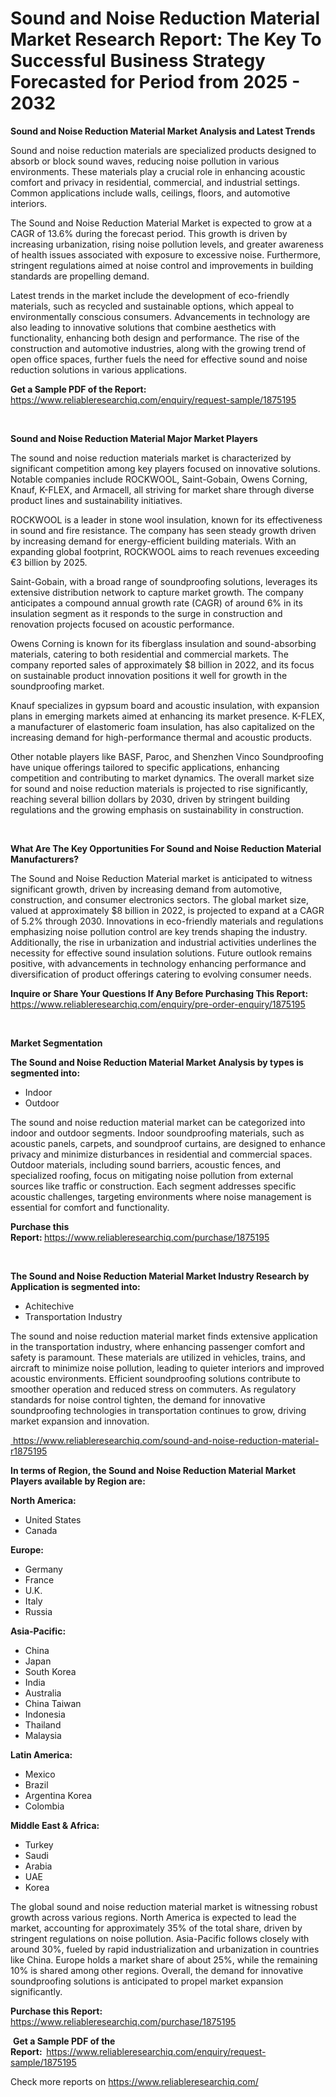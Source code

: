 <p><h1>Sound and Noise Reduction Material Market Research Report: The Key To Successful Business Strategy Forecasted for Period from 2025 - 2032</h1></p><p><strong>Sound and Noise Reduction Material Market Analysis and Latest Trends</strong></p>
<p><p>Sound and noise reduction materials are specialized products designed to absorb or block sound waves, reducing noise pollution in various environments. These materials play a crucial role in enhancing acoustic comfort and privacy in residential, commercial, and industrial settings. Common applications include walls, ceilings, floors, and automotive interiors.</p><p>The Sound and Noise Reduction Material Market is expected to grow at a CAGR of 13.6% during the forecast period. This growth is driven by increasing urbanization, rising noise pollution levels, and greater awareness of health issues associated with exposure to excessive noise. Furthermore, stringent regulations aimed at noise control and improvements in building standards are propelling demand.</p><p>Latest trends in the market include the development of eco-friendly materials, such as recycled and sustainable options, which appeal to environmentally conscious consumers. Advancements in technology are also leading to innovative solutions that combine aesthetics with functionality, enhancing both design and performance. The rise of the construction and automotive industries, along with the growing trend of open office spaces, further fuels the need for effective sound and noise reduction solutions in various applications.</p></p>
<p><strong>Get a Sample PDF of the Report:&nbsp;</strong> <a href="https://www.reliableresearchiq.com/enquiry/request-sample/1875195?utm_campaign=1129&utm_medium=2&utm_source=Github&utm_content=ia&utm_term=04022025&utm_id=sound-and-noise-reduction-material">https://www.reliableresearchiq.com/enquiry/request-sample/1875195</a></p>
<p>&nbsp;</p>
<p><strong>Sound and Noise Reduction Material Major Market Players</strong></p>
<p><p>The sound and noise reduction materials market is characterized by significant competition among key players focused on innovative solutions. Notable companies include ROCKWOOL, Saint-Gobain, Owens Corning, Knauf, K-FLEX, and Armacell, all striving for market share through diverse product lines and sustainability initiatives.</p><p>ROCKWOOL is a leader in stone wool insulation, known for its effectiveness in sound and fire resistance. The company has seen steady growth driven by increasing demand for energy-efficient building materials. With an expanding global footprint, ROCKWOOL aims to reach revenues exceeding €3 billion by 2025.</p><p>Saint-Gobain, with a broad range of soundproofing solutions, leverages its extensive distribution network to capture market growth. The company anticipates a compound annual growth rate (CAGR) of around 6% in its insulation segment as it responds to the surge in construction and renovation projects focused on acoustic performance.</p><p>Owens Corning is known for its fiberglass insulation and sound-absorbing materials, catering to both residential and commercial markets. The company reported sales of approximately $8 billion in 2022, and its focus on sustainable product innovation positions it well for growth in the soundproofing market.</p><p>Knauf specializes in gypsum board and acoustic insulation, with expansion plans in emerging markets aimed at enhancing its market presence. K-FLEX, a manufacturer of elastomeric foam insulation, has also capitalized on the increasing demand for high-performance thermal and acoustic products.</p><p>Other notable players like BASF, Paroc, and Shenzhen Vinco Soundproofing have unique offerings tailored to specific applications, enhancing competition and contributing to market dynamics. The overall market size for sound and noise reduction materials is projected to rise significantly, reaching several billion dollars by 2030, driven by stringent building regulations and the growing emphasis on sustainability in construction.</p></p>
<p>&nbsp;</p>
<p><strong>What Are The Key Opportunities For Sound and Noise Reduction Material Manufacturers?</strong></p>
<p><p>The Sound and Noise Reduction Material market is anticipated to witness significant growth, driven by increasing demand from automotive, construction, and consumer electronics sectors. The global market size, valued at approximately $8 billion in 2022, is projected to expand at a CAGR of 5.2% through 2030. Innovations in eco-friendly materials and regulations emphasizing noise pollution control are key trends shaping the industry. Additionally, the rise in urbanization and industrial activities underlines the necessity for effective sound insulation solutions. Future outlook remains positive, with advancements in technology enhancing performance and diversification of product offerings catering to evolving consumer needs.</p></p>
<p><strong>Inquire or Share Your Questions If Any Before Purchasing This Report:</strong> <a href="https://www.reliableresearchiq.com/enquiry/pre-order-enquiry/1875195?utm_campaign=1129&utm_medium=2&utm_source=Github&utm_content=ia&utm_term=04022025&utm_id=sound-and-noise-reduction-material">https://www.reliableresearchiq.com/enquiry/pre-order-enquiry/1875195</a></p>
<p>&nbsp;</p>
<p><strong>Market Segmentation</strong></p>
<p><strong>The Sound and Noise Reduction Material Market Analysis by types is segmented into:</strong></p>
<p><ul><li>Indoor</li><li>Outdoor</li></ul></p>
<p><p>The sound and noise reduction material market can be categorized into indoor and outdoor segments. Indoor soundproofing materials, such as acoustic panels, carpets, and soundproof curtains, are designed to enhance privacy and minimize disturbances in residential and commercial spaces. Outdoor materials, including sound barriers, acoustic fences, and specialized roofing, focus on mitigating noise pollution from external sources like traffic or construction. Each segment addresses specific acoustic challenges, targeting environments where noise management is essential for comfort and functionality.</p></p>
<p><strong>Purchase this Report:&nbsp;</strong><a href="https://www.reliableresearchiq.com/purchase/1875195?utm_campaign=1129&utm_medium=2&utm_source=Github&utm_content=ia&utm_term=04022025&utm_id=sound-and-noise-reduction-material">https://www.reliableresearchiq.com/purchase/1875195</a></p>
<p>&nbsp;</p>
<p><strong>The Sound and Noise Reduction Material Market Industry Research by Application is segmented into:</strong></p>
<p><ul><li>Achitechive</li><li>Transportation Industry</li></ul></p>
<p><p>The sound and noise reduction material market finds extensive application in the transportation industry, where enhancing passenger comfort and safety is paramount. These materials are utilized in vehicles, trains, and aircraft to minimize noise pollution, leading to quieter interiors and improved acoustic environments. Efficient soundproofing solutions contribute to smoother operation and reduced stress on commuters. As regulatory standards for noise control tighten, the demand for innovative soundproofing technologies in transportation continues to grow, driving market expansion and innovation.</p></p>
<p><a href="https://www.reliableresearchiq.com/sound-and-noise-reduction-material-r1875195?utm_campaign=1129&utm_medium=2&utm_source=Github&utm_content=ia&utm_term=04022025&utm_id=sound-and-noise-reduction-material">&nbsp;https://www.reliableresearchiq.com/sound-and-noise-reduction-material-r1875195</a></p>
<p><strong>In terms of Region, the Sound and Noise Reduction Material Market Players available by Region are:</strong></p>
<p>
    <p> <strong> North America: </strong>
        <ul>
            <li>United States</li>
            <li>Canada</li>
        </ul>
        </p> 
    <p> <strong> Europe: </strong>
        <ul>
            <li>Germany</li>
            <li>France</li>
            <li>U.K.</li>
            <li>Italy</li>
            <li>Russia</li>
        </ul>
        </p> 
    <p> <strong> Asia-Pacific: </strong>
        <ul>
            <li>China</li>
            <li>Japan</li>
            <li>South Korea</li>
            <li>India</li>
            <li>Australia</li>
            <li>China Taiwan</li>
            <li>Indonesia</li>
            <li>Thailand</li>
            <li>Malaysia</li>
        </ul>
        </p> 
    <p> <strong> Latin America: </strong>
        <ul>
            <li>Mexico</li>
            <li>Brazil</li>
            <li>Argentina Korea</li>
            <li>Colombia</li>
        </ul>
        </p> 
    <p> <strong> Middle East & Africa: </strong>
        <ul>
            <li>Turkey</li>
            <li>Saudi</li>
            <li>Arabia</li>
            <li>UAE</li>
            <li>Korea</li>
        </ul>
    </p>
    </p>
<p><p>The global sound and noise reduction material market is witnessing robust growth across various regions. North America is expected to lead the market, accounting for approximately 35% of the total share, driven by stringent regulations on noise pollution. Asia-Pacific follows closely with around 30%, fueled by rapid industrialization and urbanization in countries like China. Europe holds a market share of about 25%, while the remaining 10% is shared among other regions. Overall, the demand for innovative soundproofing solutions is anticipated to propel market expansion significantly.</p></p>
<p><strong>Purchase this Report: </strong><a href="https://www.reliableresearchiq.com/purchase/1875195?utm_campaign=1129&utm_medium=2&utm_source=Github&utm_content=ia&utm_term=04022025&utm_id=sound-and-noise-reduction-material">https://www.reliableresearchiq.com/purchase/1875195</a></p>
<p>&nbsp;<strong>Get a Sample PDF of the Report:&nbsp;&nbsp;</strong><a href="https://www.reliableresearchiq.com/enquiry/request-sample/1875195?utm_campaign=1129&utm_medium=2&utm_source=Github&utm_content=ia&utm_term=04022025&utm_id=sound-and-noise-reduction-material">https://www.reliableresearchiq.com/enquiry/request-sample/1875195</a></p>
<p><strong></strong></p>
<p>Check more reports on <a href="https://www.reliableresearchiq.com/?utm_campaign=1129&utm_medium=2&utm_source=Github&utm_content=ia&utm_term=04022025&utm_id=sound-and-noise-reduction-material">https://www.reliableresearchiq.com/</a></p>